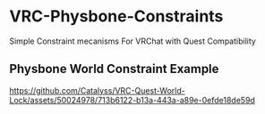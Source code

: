# VRC-Physbone-Constraints

Simple Constraint mecanisms For VRChat with Quest Compatibility
## Physbone World Constraint Example

https://github.com/Catalyss/VRC-Quest-World-Lock/assets/50024978/713b6122-b13a-443a-a89e-0efde18de59d

